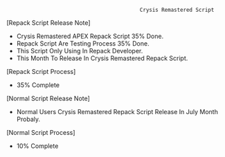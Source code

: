                                                Crysis Remastered Script

[Repack Script Release Note]
- Crysis Remastered APEX Repack Script 35% Done.
- Repack Script Are Testing Process 35% Done.
- This Script Only Using In Repack Developer.
- This Month To Release In Crysis Remastered Repack Script.

 [Repack Script Process]
- 35% Complete

[Normal Script Release Note]
- Normal Users Crysis Remastered Repack Script Release In July Month Probaly.

[Normal Script Process]
- 10% Complete
